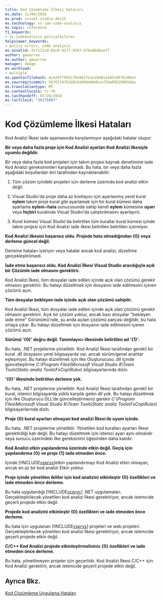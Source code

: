 ```yaml
---
title: Kod Çözümleme İlkesi Hataları
ms.date: 11/04/2016
ms.prod: visual-studio-dev15
ms.technology: vs-ide-code-analysis
ms.topic: reference
f1_keywords:
- vs.codeanalysis.policyfailures
helpviewer_keywords:
- policy errors, code analysis
ms.assetid: d1f221cd-68c0-4277-9397-b76ad0dbae77
author: gewarren
ms.author: gewarren
manager: douge
ms.workload:
- multiple
ms.openlocfilehash: dc42977953c70a9d17e1e26401a4d3c0576106e4
ms.sourcegitcommit: 5b767247b3d819a99deb0dbce729a0562b9654ba
ms.translationtype: MT
ms.contentlocale: tr-TR
ms.lasthandoff: 07/20/2018
ms.locfileid: "39175897"
---
```

# <a name="code-analysis-policy-errors"></a>Kod Çözümleme İlkesi Hataları
Kod Analizi İlkesi iade aşamasında karşılanmıyor aşağıdaki hatalar oluşur:

 **Bir veya daha fazla proje için Kod Analizi ayarları Kod Analizi ilkesiyle uyumlu değildir.**

 Bir veya daha fazla kod projeleri için takım projesi kaynak denetimine iade Kod Analizi gereksinimleri karşılanmadı. Bu hata, bir veya daha fazla aşağıdaki koşullardan biri tarafından kaynaklanabilir:

1.  Tüm çözüm içindeki projeleri için derleme üzerinde kod analizi etkin değil.

2.  Visual Studio'da proje daha az kısıtlayıcı için ayarlanmış yerel kural **eylem** takım proje kural gibi ayarlamak için bir kural kümesi daha ayarlama **eylem**=**hata**  sunucusunda sahip kendi **eylem** kümesine **uyarı** veya **hiçbiri** kuralında Visual Studio'da çalıştırılmasını ayarlayın).

3.  Kural kümesi Visual Studio'da belirtilen tüm kurallar kural kümesi içinde takım projesi için Kod Analizi iade ilkesi belirtilen belirtilen içermiyor.

 **Kod Analizi ilkesini başarısız oldu. Projede hata olmadığından {0} veya derleme güncel değil.**

 Derleme hataları içeriyor veya hatalar ancak kod analizi, düzeltme gerçekleştirilmedi.

 **İade etme başarısız oldu. Kod Analizi İlkesi Visual Studio aracılığıyla açık bir Çözümle iade olmasını gerektirir.**

 Kod Analizi İlkesi, tüm dosyalar iade edilen içinde açık olan çözümü gerekir olmasını gerektirir. Bu hatayı düzeltmek için dosyanın iade edilmesini içeren çözümü açın.

 **Tüm dosyalar bekleyen iade içinde açık olan çözümü sahiptir.**

 Kod Analizi İlkesi, tüm dosyalar iade edilen içinde açık olan çözümü gerekir olmasını gerektirir. Açık bir çözüm yoktur, ancak bazı dosyalar "bekleyen iade etme" Görünümü'nde, şu anda açılan çözümü parçası değildir, bu hata ortaya çıkar. Bu hatayı düzeltmek için dosyanın iade edilmesini içeren çözümü açın.

 **Sürümü '{0}' doğru değil. Tanımlayıcı-ilkesinde belirtilen ad '{1}'.**

 Bu hata, .NET projelerine yöneliktir. Kod Analizi İlkesi tarafından gerekli bir kural .dll dosyasını yerel bilgisayarda var, ancak sürüm/genel anahtar eşleşmiyor. Bu hatayı düzeltmek için ilke Oluşturucusu .dll içinde güncelleştirme *C:\Program Files\Microsoft Visual Studio 8\Team Tools\Static analiz Tools\FxCop\Rules\\*  bilgisayarlarında dizin.

 **'{0}' ilkesinde belirtilen derleme yok.**

 Bu hata, .NET projelerine yöneliktir. Kod Analizi İlkesi tarafından gerekli bir kural, istemci bilgisayarda yüklü karşılık gelen dll yok. Bu hatayı düzeltmek için ilke Oluşturucu DLL'de güncelleştirmeniz gerekir *C:\Program Files\Microsoft Visual Studio 8\Team Tools\Static analiz Tools\FxCop\Rules\\*  bilgisayarlarında dizin.

 **Proje {0} kural ayarları olmayan kod analizi İlkesi ile uyum içinde.**

 Bu hata, .NET projelerine yöneliktir. Yönetilen kod kuralları ayarları İlkesi gerektirdiği katı değil. Bu hatayı düzeltmek için istemci ayarı aynı olmalıdır veya sunucu üzerindeki ilke gereksinimi öğesinden daha katıdır.

 **Kod Analizi etkin yapılandırma üzerinde etkin değil. Geçiş için yapılandırma {0} ve proje {1} iade etmeden önce.**

 İçinde [!INCLUDE[vsprvs](../code-quality/includes/vsprvs_md.md)]etkin yapılandırmayı Kod Analizi etkin olmayan, ancak en az bir kod analizi Etkin yoktur.

 **Proje içinde yönetilen ikililer için kod analizini etkinleştir {0} özellikleri ve iade etmeden önce derleme.**

 Bu hata uygulandığı [!INCLUDE[vcprvc](../code-quality/includes/vcprvc_md.md)] .NET uygulamaları. Gerçekleştirilecek yönetilen kod analizi İlkesi gerektiriyor, ancak istemcide geçerli projede etkin değil.

 **Projede kod analizini etkinleştir {0} özellikleri ve iade etmeden önce derleme.**

 Bu hata için uygulanan [!INCLUDE[vsprvs](../code-quality/includes/vsprvs_md.md)] projeleri ve web projeleri. Gerçekleştirilecek yönetilen kod analizi İlkesi gerektiriyor, ancak istemcide geçerli projede etkin değil.

 **C/C++ Kod Analizi projede etkinleştirmelisiniz {0} özellikleri ve iade etmeden önce derleme.**

 Bu hata, yönetilmeyen projeler için geçerlidir. Kod Analizi İlkesi C/C++ için Kod Analizi gerektirir, ancak istemcide geçerli projede etkin değil.

## <a name="see-also"></a>Ayrıca Bkz.
 [Kod Çözümleme Uygulama Hataları](../code-quality/code-analysis-application-errors.md)